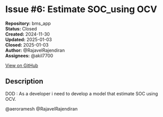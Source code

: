 # Issue #6: Estimate SOC_using OCV

**Repository:** bms_app  
**Status:** Closed  
**Created:** 2024-11-30  
**Updated:** 2025-01-03  
**Closed:** 2025-01-03  
**Author:** @RajavelRajendiran  
**Assignees:** @akil7700  

[View on GitHub](https://github.com/Simtestlab/bms_app/issues/6)

## Description

DOD : As a developer i need to develop a model that estimate SOC using OCV.

@aeroramesh @RajavelRajendiran 